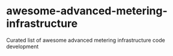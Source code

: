 # awesome-advanced-metering-infrastructure
Curated list of awesome advanced metering infrastructure code development
